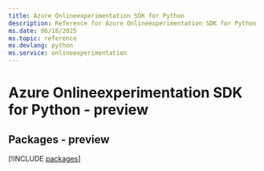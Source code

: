 ```yaml
---
title: Azure Onlineexperimentation SDK for Python
description: Reference for Azure Onlineexperimentation SDK for Python
ms.date: 06/18/2025
ms.topic: reference
ms.devlang: python
ms.service: onlineexperimentation
---
```

# Azure Onlineexperimentation SDK for Python - preview
## Packages - preview
[!INCLUDE [packages](onlineexperimentation-index.md)]